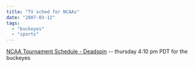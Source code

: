 ```yaml
---
title: "TV sched for NCAAs"
date: "2007-03-12"
tags: 
  - "buckeyes"
  - "sports"
---
```


[NCAA Tournament Schedule - Deadspin](http://deadspin.com/sports/college-basketball/ncaa-tournament-schedule-243533.php "NCAA Tournament Schedule - Deadspin") -- thursday 4:10 pm PDT for the buckeyes
